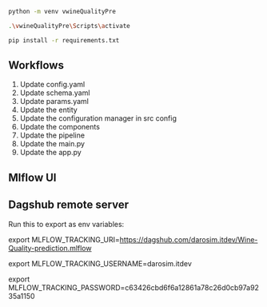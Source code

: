 ```bash
python -m venv vwineQualityPre
```

```bash
.\vwineQualityPre\Scripts\activate
```

```bash
pip install -r requirements.txt
```

## Workflows

1. Update config.yaml
2. Update schema.yaml
3. Update params.yaml
4. Update the entity
5. Update the configuration manager in src config
6. Update the components
7. Update the pipeline
8. Update the main.py
9. Update the app.py

## Mlflow UI

## Dagshub remote server

Run this to export as env variables:

export MLFLOW_TRACKING_URI=https://dagshub.com/darosim.itdev/Wine-Quality-prediction.mlflow

export MLFLOW_TRACKING_USERNAME=darosim.itdev

export MLFLOW_TRACKING_PASSWORD=c63426cbd6f6a12861a78c26d0cb97a9235a1150

